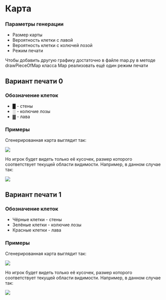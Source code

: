 # Карта

### Параметры генерации
* Размер карты
* Вероятность клетки с лавой
* Вероятность клетки с колючей лозой
* Режим печати

Чтобы добавить другую графику достаточно в файле map.py в методе drawPieceOfMap класса Map реализовать ещё один режим печати

## Вариант печати 0

### Обозначение клеток
* █ - стены
* ░ - колючие лозы
* ▓ - лава

### Примеры
Сгенерированная карта выглядит так:

![](https://github.com/LadaNikitina/CLI/blob/hw7/pictures/all_map0.png)

Но игрок будет видеть только её кусочек, размер которого соответствует текущей области видимости. Например, в данном случае так:

![](https://github.com/LadaNikitina/CLI/blob/hw7/pictures/piece_of_map0.png)


## Вариант печати 1

### Обозначение клеток
* Чёрные клетки - стены
* Зелёные клетки - колючие лозы
* Красные клетки - лава

### Примеры
Сгенерированная карта выглядит так:

![](https://github.com/LadaNikitina/CLI/blob/hw7/pictures/all_map1.png)

Но игрок будет видеть только её кусочек, размер которого соответствует текущей области видимости. Например, в данном случае так:

![](https://github.com/LadaNikitina/CLI/blob/hw7/pictures/piece_of_map1.png)
